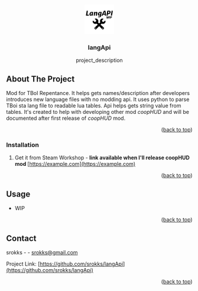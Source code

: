 <div id="top"></div>
<!--
*** Thanks for checking out the Best-README-Template. If you have a suggestion
*** that would make this better, please fork the repo and create a pull request
*** or simply open an issue with the tag "enhancement".
*** Don't forget to give the project a star!
*** Thanks again! Now go create something AMAZING! :D
-->



<!-- PROJECT SHIELDS -->
<!--
*** I'm using markdown "reference style" links for readability.
*** Reference links are enclosed in brackets [ ] instead of parentheses ( ).
*** See the bottom of this document for the declaration of the reference variables
*** for contributors-url, forks-url, etc. This is an optional, concise syntax you may use.
*** https://www.markdownguide.org/basic-syntax/#reference-style-links
-->


<!-- PROJECT LOGO -->
<br />
<div align="center">
  <a href="https://github.com/srokks/langApi">
    <img src="langAPI_icon.png" alt="Logo" width="80" height="80">
  </a>

<h3 align="center">langApi</h3>

  <p align="center">
    project_description
    <br />
  </p>
</div>






<!-- ABOUT THE PROJECT -->
## About The Project

Mod for TBoI Repentance. It helps gets names/description after developers introduces new language files with no modding api.
It uses python to parse TBoi sta lang file to readable lua tables. Api helps gets string value from tables.
It's created to help with developing other mod <i>coopHUD</i> and will be documented after first release of <i>coopHUD</i> mod.

<p align="right">(<a href="#top">back to top</a>)</p>


### Installation

1. Get it from Steam Workshop - <b>link available when I'll release coopHUD mod </b>[https://example.com](https://example.com)


<p align="right">(<a href="#top">back to top</a>)</p>



<!-- USAGE EXAMPLES -->
## Usage

* WIP


<p align="right">(<a href="#top">back to top</a>)</p>




<!-- CONTACT -->
## Contact

srokks -  - srokks@gmail.com

Project Link: [https://github.com/srokks/langApi](https://github.com/srokks/langApi)

<p align="right">(<a href="#top">back to top</a>)</p>


